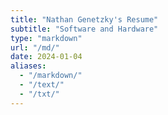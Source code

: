 ```yaml
---
title: "Nathan Genetzky's Resume"
subtitle: "Software and Hardware"
type: "markdown"
url: "/md/"
date: 2024-01-04
aliases:
  - "/markdown/"
  - "/text/"
  - "/txt/"
---
```

